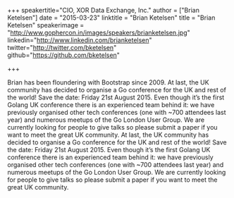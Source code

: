 +++
speakertitle="CIO, XOR Data Exchange, Inc."
author = ["Brian Ketelsen"]
date = "2015-03-23"
linktitle = "Brian Ketelsen"
title = "Brian Ketelsen"
speakerimage = "http://www.gophercon.in/images/speakers/brianketelsen.jpg"
linkedin="http://www.linkedin.com/brianketelsen"
twitter="http://twitter.com/bketelsen"
github="https://github.com/bketelsen"

+++


Brian has been floundering with Bootstrap since 2009.
At last, the UK community has decided to organise a Go conference for the UK and rest of the world! Save the date: Friday 21st August 2015. Even though it’s the first Golang UK conference there is an experienced team behind it: we have previously organised other tech conferences (one with ~700 attendees last year) and numerous meetups of the Go London User Group. We are currently looking for people to give talks so please submit a paper if you want to meet the great UK community.
At last, the UK community has decided to organise a Go conference for the UK and rest of the world! Save the date: Friday 21st August 2015. Even though it’s the first Golang UK conference there is an experienced team behind it: we have previously organised other tech conferences (one with ~700 attendees last year) and numerous meetups of the Go London User Group. We are currently looking for people to give talks so please submit a paper if you want to meet the great UK community.
